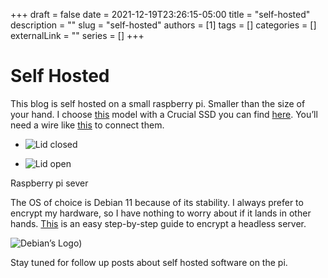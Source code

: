 +++ 
draft = false
date = 2021-12-19T23:26:15-05:00
title = "self-hosted"
description = ""
slug = "self-hosted"
authors = [1]
tags = []
categories = []
externalLink = ""
series = []
+++

# Self Hosted

This blog is self hosted on a small raspberry pi. Smaller than the size of your hand. I choose [this](https://www.amazon.com/gp/product/B07V5JTMV9/ref=as_li_tl?ie=UTF8&camp=1789&creative=9325&creativeASIN=B07V5JTMV9&linkCode=as2&tag=habet-20&linkId=f44d9fe1209576d61164ee27401025b5) model with a Crucial SSD you can find [here](https://amzn.to/3H57vys). You’ll need a wire like [this](https://www.amazon.com/gp/product/B00XLAZODE/ref=as_li_tl?ie=UTF8&camp=1789&creative=9325&creativeASIN=B00XLAZODE&linkCode=as2&tag=habet-20&linkId=02980243c452d2e24be82c3b9df57cd2) to connect them.

- ![Lid closed](:/images/self-hosted1.jpeg)
    
    
    
- ![Lid open](:/images/self-hosted2.jpeg)
    
    
    

Raspberry pi sever

The OS of choice is Debian 11 because of its stability. I always prefer to encrypt my hardware, so I have nothing to worry about if it lands in other hands. [This](https://github.com/abe-101/pi-encrypted-boot-ssh) is an easy step-by-step guide to encrypt a headless server.

![Debian’s Logo](:/images/self-hosted3.jpeg))



Stay tuned for follow up posts about self hosted software on the pi.

